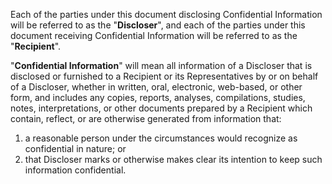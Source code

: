Each of the parties under this document disclosing Confidential Information will be referred to as the "**Discloser**", and each of the parties under this document receiving Confidential Information will be referred to as the "**Recipient**".

"**Confidential Information**" will mean all information of a Discloser that is disclosed or furnished to a Recipient or its Representatives by or on behalf of a Discloser, whether in written, oral, electronic, web-based, or other form, and includes any copies, reports, analyses, compilations, studies, notes, interpretations, or other documents prepared by a Recipient which contain, reflect, or are otherwise generated from information that:

1. a reasonable person under the circumstances would recognize as confidential in nature; or
2. that Discloser marks or otherwise makes clear its intention to keep such information confidential.